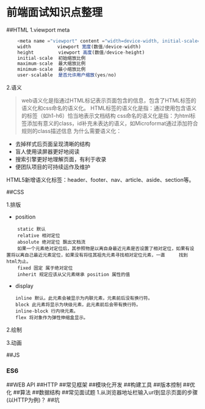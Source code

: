 # 前端面试知识点整理
##HTML
1.viewport meta
```javascript
    <meta name ="viewport" content ="width=device-width, initial-scale=1, maximum-scale=1, minimum-scale=1, user-scalable=no"> 
    width  　　　　 viewport 宽度(数值/device-width)   
    height         viewport 高度(数值/device-height)   
    initial-scale  初始缩放比例   
    maximum-scale  最大缩放比例   
    minimum-scale  最小缩放比例   
    user-scalable  是否允许用户缩放(yes/no)  
```
2.语义

>web语义化是指通过HTML标记表示页面包含的信息，包含了HTML标签的语义化和css命名的语义化。 
HTML标签的语义化是指：通过使用包含语义的标签（如h1-h6）恰当地表示文档结构 
css命名的语义化是指：为html标签添加有意义的class，id补充未表达的语义，如Microformat通过添加符合规则的class描述信息 为什么需要语义化：

- 去掉样式后页面呈现清晰的结构
- 盲人使用读屏器更好地阅读
- 搜索引擎更好地理解页面，有利于收录
- 便团队项目的可持续运作及维护

HTML5新增语义化标签：header、footer、nav、article、aside、section等。

##CSS

 1.排版
 
 - position
 
```
    static 默认
    relative 相对定位
    absolute 绝对定位 飘出文档流
    如果一个元素绝对定位后，其参照物是以离自身最近元素是否设置了相对定位，如果有设置将以离自己最近元素定位，如果没有将往其祖先元素寻找相对定位元素，一直     找到html为止。
    fixed 固定 属于绝对定位
    inherit 规定应该从父元素继承 position 属性的值
```

- display
    ```
    inline 默认。此元素会被显示为内联元素，元素前后没有换行符。
    block 此元素将显示为块级元素，此元素前后会带有换行符。
    inline-block 行内块元素。
    flex 将对象作为弹性伸缩盒显示。
    ```
 
 2.绘制
 
 3.动画
 
##JS
<h3>ES6</h3>
##WEB API
##HTTP
##常见框架
##模块化开发
##构建工具
##版本控制
##优化
##算法
##数据结构
##常见面试题
1.从浏览器地址栏输入url到显示页面的步骤(以HTTP为例)？
##坑
